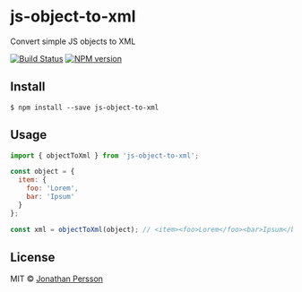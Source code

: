 # js-object-to-xml

Convert simple JS objects to XML


[![Build Status][travis-image]][travis-url]
[![NPM version][npm-image]][npm-url]


## Install

```
$ npm install --save js-object-to-xml
```


## Usage

```js
import { objectToXml } from 'js-object-to-xml';

const object = {
  item: {
    foo: 'Lorem',
    bar: 'Ipsum'
  }
};

const xml = objectToXml(object); // <item><foo>Lorem</foo><bar>Ipsum</bar></item>;
```


## License

MIT © [Jonathan Persson](https://github.com/jonathanp)

[npm-url]: https://npmjs.org/package/js-object-to-xml
[npm-image]: https://badge.fury.io/js/js-object-to-xml.svg
[travis-image]: https://travis-ci.org/jonathanp/js-object-to-xml.svg
[travis-url]: https://travis-ci.org/jonathanp/js-object-to-xml